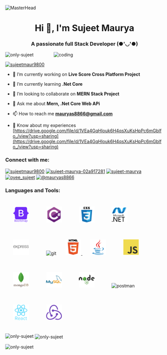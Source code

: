 ![MasterHead](https://user-images.githubusercontent.com/10498744/210012254-234538ff-d198-48aa-8964-37e6fd45d227.gif)
<h1 align="center">Hi 👋, I'm Sujeet Maurya</h1>
<h3 align="center">A passionate full Stack Developer (●'◡'●)</h3>
<img align="right"  alt="coding" width="350" src="https://camo.githubusercontent.com/19db51af5f90f1b152bc0b9078f5fe97053955be5074f03f17019c70345bdcdb/68747470733a2f2f6d69726f2e6d656469756d2e636f6d2f6d61782f313336302f302a37513379765349765f7430696f4a2d5a2e676966">

<p align="left"> <img src="https://komarev.com/ghpvc/?username=only-sujeet&label=Profile%20views&color=0e75b6&style=flat" alt="only-sujeet" /> </p>

<p align="left"> <a href="https://twitter.com/sujeetmaur9800" target="blank"><img src="https://img.shields.io/twitter/follow/sujeetmaur9800?logo=twitter&style=for-the-badge" alt="sujeetmaur9800" /></a> </p>

- 🔭 I’m currently working on  **Live Score Cross Platform Project**

- 🌱 I’m currently learning  **.Net Core**

- 👯 I’m looking to collaborate on **MERN Stack Project**

- 💬 Ask me about **Mern, .Net Core Web APi**

- 📫 How to reach me **mauryas8866@gmail.com**

- 📄 Know about my experiences [https://drive.google.com/file/d/1VEa4GqHlouk6H4qsXuKsHpPc6mGblfo_/view?usp=sharing](https://drive.google.com/file/d/1VEa4GqHlouk6H4qsXuKsHpPc6mGblfo_/view?usp=sharing)

<h3 align="left">Connect with me:</h3>
<p align="left">
<a href="https://twitter.com/sujeetmaur9800" target="blank"><img align="center" src="https://raw.githubusercontent.com/rahuldkjain/github-profile-readme-generator/master/src/images/icons/Social/twitter.svg" alt="sujeetmaur9800" height="30" width="50" /></a>
<a href="https://linkedin.com/in/sujeet-maurya-02a917281" target="blank"><img align="center" src="https://raw.githubusercontent.com/rahuldkjain/github-profile-readme-generator/master/src/images/icons/Social/linked-in-alt.svg" alt="sujeet-maurya-02a917281" height="30" width="50" /></a>
<a href="https://stackoverflow.com/users/sujeet-maurya" target="blank"><img align="center" src="https://raw.githubusercontent.com/rahuldkjain/github-profile-readme-generator/master/src/images/icons/Social/stack-overflow.svg" alt="sujeet-maurya" height="30" width="50" /></a>
<a href="https://instagram.com/oyee_sujeet" target="blank"><img align="center" src="https://raw.githubusercontent.com/rahuldkjain/github-profile-readme-generator/master/src/images/icons/Social/instagram.svg" alt="oyee_sujeet" height="30" width="50" /></a>
<a href="https://medium.com/@mauryas8866" target="blank"><img align="center" src="https://raw.githubusercontent.com/rahuldkjain/github-profile-readme-generator/master/src/images/icons/Social/medium.svg" alt="@mauryas8866" height="30" width="50" /></a>
</p>

<h3 align="left">Languages and Tools:</h3>
<p align="left"> <a  href="https://getbootstrap.com" target="_blank" rel="noreferrer" style="display: inline-block; margin: 5%; text-decoration: none;"> <img src="https://raw.githubusercontent.com/devicons/devicon/master/icons/bootstrap/bootstrap-plain-wordmark.svg" alt="bootstrap" width="50" height="50" /> </a> <a href="https://www.w3schools.com/cs/" target="_blank" rel="noreferrer" style="display: inline-block; margin: 5%; text-decoration: none;"> <img src="https://raw.githubusercontent.com/devicons/devicon/master/icons/csharp/csharp-original.svg" alt="csharp" width="50" height="50"/> </a> <a href="https://www.w3schools.com/css/" target="_blank" rel="noreferrer" style="display: inline-block; margin: 5%; text-decoration: none;"> <img src="https://raw.githubusercontent.com/devicons/devicon/master/icons/css3/css3-original-wordmark.svg" alt="css3" width="50" height="50"/> </a> <a href="https://dotnet.microsoft.com/" target="_blank" rel="noreferrer" style="display: inline-block; margin: 5%; text-decoration: none;"> <img src="https://raw.githubusercontent.com/devicons/devicon/master/icons/dot-net/dot-net-original-wordmark.svg" alt="dotnet" width="50" height="50"/> </a> <a href="https://expressjs.com" target="_blank" rel="noreferrer" style="display: inline-block; margin: 5%; text-decoration: none;"> <img src="https://raw.githubusercontent.com/devicons/devicon/master/icons/express/express-original-wordmark.svg" alt="express" width="50" height="50"/> </a> <a href="https://git-scm.com/" target="_blank" rel="noreferrer" style="display: inline-block; margin: 5%; text-decoration: none;"> <img src="https://www.vectorlogo.zone/logos/git-scm/git-scm-icon.svg" alt="git" width="50" height="50"/> </a> <a href="https://www.w3.org/html/" target="_blank" rel="noreferrer"> <img src="https://raw.githubusercontent.com/devicons/devicon/master/icons/html5/html5-original-wordmark.svg" alt="html5" width="50" height="50"/> </a> <a href="https://www.java.com" target="_blank" rel="noreferrer" style="display: inline-block; margin: 5%; text-decoration: none;"> <img src="https://raw.githubusercontent.com/devicons/devicon/master/icons/java/java-original.svg" alt="java" width="50" height="50"/> </a> <a href="https://developer.mozilla.org/en-US/docs/Web/JavaScript" target="_blank" rel="noreferrer" style="display: inline-block; margin: 5%; text-decoration: none;"> <img src="https://raw.githubusercontent.com/devicons/devicon/master/icons/javascript/javascript-original.svg" alt="javascript" width="50" height="50"/> </a> <a href="https://www.mongodb.com/" target="_blank" rel="noreferrer" style="display: inline-block; margin: 5%; text-decoration: none;"> <img src="https://raw.githubusercontent.com/devicons/devicon/master/icons/mongodb/mongodb-original-wordmark.svg" alt="mongodb" width="50" height="50"/> </a> <a href="https://www.mysql.com/" target="_blank" rel="noreferrer" style="display: inline-block; margin: 5%; text-decoration: none;"> <img src="https://raw.githubusercontent.com/devicons/devicon/master/icons/mysql/mysql-original-wordmark.svg" alt="mysql" width="50" height="50"/> </a> <a href="https://nodejs.org" target="_blank" rel="noreferrer" style="display: inline-block; margin: 5%; text-decoration: none;"> <img src="https://raw.githubusercontent.com/devicons/devicon/master/icons/nodejs/nodejs-original-wordmark.svg" alt="nodejs" width="50" height="50"/> </a> <a href="https://postman.com" target="_blank" rel="noreferrer" style="display: inline-block; margin: 5%; text-decoration: none;"> <img src="https://www.vectorlogo.zone/logos/getpostman/getpostman-icon.svg" alt="postman" width="50" height="50"/> </a> <a href="https://reactjs.org/" target="_blank" rel="noreferrer" style="display: inline-block; margin: 5%; text-decoration: none;"> <img src="https://raw.githubusercontent.com/devicons/devicon/master/icons/react/react-original-wordmark.svg" alt="react" width="50" height="50"/> </a> <a href="https://redux.js.org" target="_blank" rel="noreferrer" style="display: inline-block; margin: 5%; text-decoration: none;"> <img src="https://raw.githubusercontent.com/devicons/devicon/master/icons/redux/redux-original.svg" alt="redux" width="50" height="50"/> </a> </p>

<p><img align="left" src="https://github-readme-stats.vercel.app/api/top-langs?username=only-sujeet&show_icons=true&locale=en&layout=compact" alt="only-sujeet" /></p>

<p>&nbsp;<img align="center" src="https://github-readme-stats.vercel.app/api?username=only-sujeet&show_icons=true&locale=en" alt="only-sujeet" /></p>

<p><img align="center" src="https://github-readme-streak-stats.herokuapp.com/?user=only-sujeet&" alt="only-sujeet" /></p>
